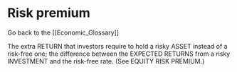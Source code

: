 # Risk premium

Go back to the [[Economic_Glossary]]


The extra RETURN that investors require to hold a risky ASSET instead of a risk-free one; the difference between the EXPECTED RETURNS from a risky INVESTMENT and the risk-free rate. (See EQUITY RISK PREMIUM.)

